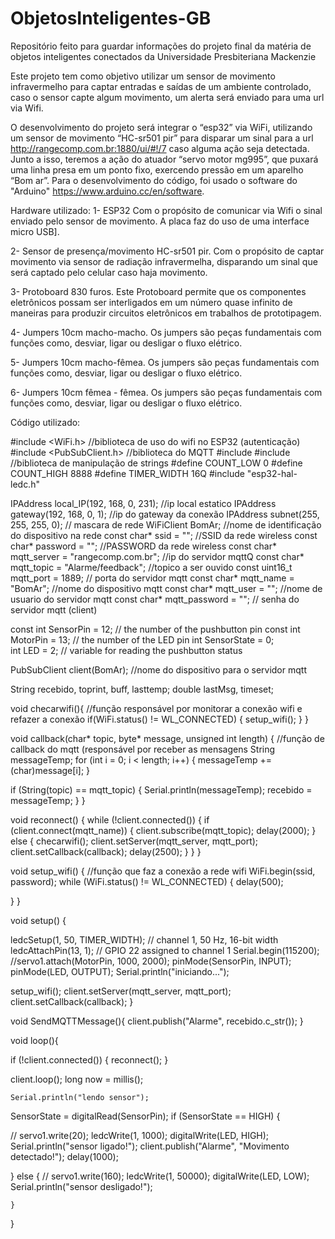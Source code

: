 # ObjetosInteligentes-GB
Repositório feito para guardar informações do projeto final da matéria de objetos inteligentes conectados da Universidade Presbiteriana Mackenzie

Este projeto tem como objetivo utilizar um sensor de movimento infravermelho para captar entradas e saídas de um ambiente controlado, caso o sensor capte algum movimento, um alerta será enviado para uma url via Wifi.  

O desenvolvimento do projeto será integrar o “esp32” via WiFi, utilizando um sensor de movimento “HC-sr501 pir” para disparar um sinal para a url http://rangecomp.com.br:1880/ui/#!/7 caso alguma ação seja detectada. Junto a isso, teremos a ação do atuador “servo motor mg995”, que puxará uma linha presa em um ponto fixo, exercendo pressão em um aparelho “Bom ar”.
Para o desenvolvimento do código, foi usado o software do "Arduino" https://www.arduino.cc/en/software.

Hardware utilizado:
  1- ESP32 Com o propósito de comunicar via Wifi o sinal enviado pelo sensor de movimento. A placa faz do uso de uma interface micro USB]. 

  2- Sensor de presença/movimento HC-sr501 pir. Com o propósito de captar movimento via sensor de radiação infravermelha, disparando um sinal que será captado pelo celular caso haja movimento.  

  3- Protoboard 830 furos. Este Protoboard permite que os componentes eletrônicos possam ser interligados em um número quase infinito de maneiras para produzir circuitos eletrônicos em trabalhos de prototipagem. 

  4- Jumpers 10cm macho-macho. Os jumpers são peças fundamentais com funções como, desviar, ligar ou desligar o fluxo elétrico.

  5- Jumpers 10cm macho-fêmea. Os jumpers são peças fundamentais com funções como, desviar, ligar ou desligar o fluxo elétrico. 

  6- Jumpers 10cm fêmea - fêmea. Os jumpers são peças fundamentais com funções como, desviar, ligar ou desligar o fluxo elétrico. 

 
Código utilizado:

#include <WiFi.h> //biblioteca de uso do wifi no ESP32 (autenticação)
#include <PubSubClient.h> //biblioteca do MQTT
#include <iostream>
#include <string> //biblioteca de manipulação de strings
#define COUNT_LOW 0
 #define COUNT_HIGH 8888
 #define TIMER_WIDTH 16Q
#include "esp32-hal-ledc.h"

IPAddress local_IP(192, 168, 0, 231); //ip local estatico
IPAddress gateway(192, 168, 0, 1); //ip do gateway da conexão
IPAddress subnet(255, 255, 255, 0); // mascara de rede
WiFiClient BomAr; //nome de identificação do dispositivo na rede
const char* ssid = ""; //SSID da rede wireless
const char* password = ""; //PASSWORD da rede wireless
const char* mqtt_server = "rangecomp.com.br"; //ip do servidor mqttQ
const char* mqtt_topic = "Alarme/feedback"; //topico a ser ouvido
const uint16_t mqtt_port = 1889; // porta do servidor mqtt
const char* mqtt_name = "BomAr"; //nome do dispositivo mqtt
const char* mqtt_user = ""; //nome de usuario do servidor mqtt
const char* mqtt_password = ""; // senha do servidor mqtt (client)

const int SensorPin = 12;     // the number of the pushbutton pin
const int MotorPin =  13;      // the number of the LED pin
int SensorState = 0;   
int LED = 2; // variable for reading the pushbutton status

PubSubClient client(BomAr); //nome do dispositivo para o servidor mqtt

String recebido, toprint, buff, lasttemp;
double lastMsg, timeset;

void checarwifi(){ //função responsável por monitorar a conexão wifi e refazer a conexão
  if(WiFi.status() != WL_CONNECTED) {
    setup_wifi();
  }
}

void callback(char* topic, byte* message, unsigned int length) { //função de callback do mqtt (responsável por receber as mensagens
  String messageTemp;
    for (int i = 0; i < length; i++) {
    messageTemp += (char)message[i];
  }

  if (String(topic) == mqtt_topic) {
    Serial.println(messageTemp);
    recebido = messageTemp;
   }
}

void reconnect() {
  while (!client.connected()) {
    if (client.connect(mqtt_name)) {
      client.subscribe(mqtt_topic);
      delay(2000);
    } else {
      checarwifi();
      client.setServer(mqtt_server, mqtt_port);
      client.setCallback(callback);
      delay(2500);
    }
  }
}


void setup_wifi() { //função que faz a conexão a rede wifi
WiFi.begin(ssid, password);
  while (WiFi.status() != WL_CONNECTED) {
    delay(500);

  }
}

void setup() {

  ledcSetup(1, 50, TIMER_WIDTH); // channel 1, 50 Hz, 16-bit width
  ledcAttachPin(13, 1);   // GPIO 22 assigned to channel 1
  Serial.begin(115200);
  //servo1.attach(MotorPin, 1000, 2000);
  pinMode(SensorPin, INPUT);
  pinMode(LED, OUTPUT);
  Serial.println("iniciando...");
  
setup_wifi();
client.setServer(mqtt_server, mqtt_port);
client.setCallback(callback);
}

void SendMQTTMessage(){
  client.publish("Alarme", recebido.c_str());
}


void loop(){ 
  
  if (!client.connected()) {
  reconnect();
  }

  client.loop();
  long now = millis();

    Serial.println("lendo sensor");
  SensorState = digitalRead(SensorPin);
  if (SensorState == HIGH) {

   // servo1.write(20);
   ledcWrite(1, 1000); 
    digitalWrite(LED, HIGH); 
    Serial.println("sensor ligado!");
    client.publish("Alarme", "Movimento detectado!");
    delay(1000);

  } else {
   // servo1.write(160);
   ledcWrite(1, 50000);
    digitalWrite(LED, LOW); 
    Serial.println("sensor desligado!");
    
 
    }          
}

 
